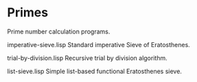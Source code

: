 Primes
======

Prime number calculation programs.

imperative-sieve.lisp     Standard imperative Sieve of Eratosthenes.

trial-by-division.lisp    Recursive trial by division algorithm.

list-sieve.lisp           Simple list-based functional Eratosthenes sieve.
